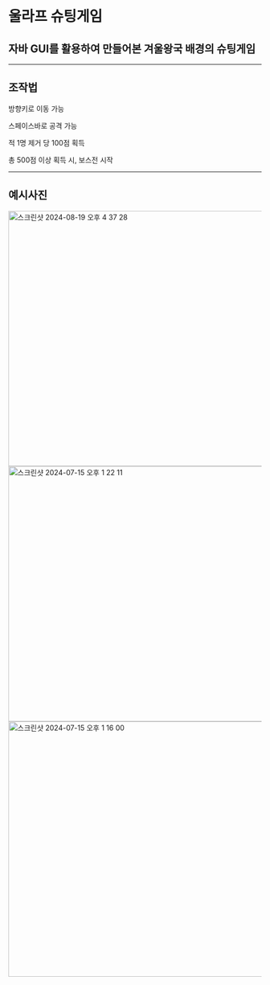 # 울라프 슈팅게임

## 자바 GUI를 활용하여 만들어본 겨울왕국 배경의 슈팅게임


---

## 조작법

방향키로 이동 가능


스페이스바로 공격 가능


적 1명 제거 당 100점 획득


총 500점 이상 획득 시, 보스전 시작

---

## 예시사진

<img width="508" alt="스크린샷 2024-08-19 오후 4 37 28" src="https://github.com/user-attachments/assets/386bb14b-af58-42b3-a161-029df03f01f6">
<img width="508" alt="스크린샷 2024-07-15 오후 1 22 11" src="https://github.com/user-attachments/assets/4765124a-d236-44ab-9496-89ee35538ba1">
<img width="508" alt="스크린샷 2024-07-15 오후 1 16 00" src="https://github.com/user-attachments/assets/4da0ab6a-49c4-4619-b7b0-993522d2cd96">


